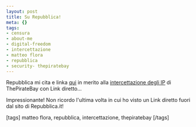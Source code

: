 ```yaml
--- 
layout: post
title: Su Repubblica!
meta: {}
tags: 
- censura
- about-me
- digital-freedom
- intercettazione
- matteo flora
- repubblica
- security- thepiratebay
---
```

Repubblica mi cita e linka [qui](http://www.repubblica.it/2007/09/sezioni/scienza_e_tecnologia/musica-digitale/ip-tracciati/ip-tracciati.html) in merito alla [intercettazione degli IP](http://www.lastknight.com/2008/08/15/thepiratebay-utenti-intercettati/) di ThePirateBay con Link diretto...  
  
Impressionante! Non ricordo l'ultima volta in cui ho visto un Link diretto fuori dal sito di Repubblica.it!  
  
[tags] matteo flora, repubblica, intercettazione, thepiratebay [/tags] 
